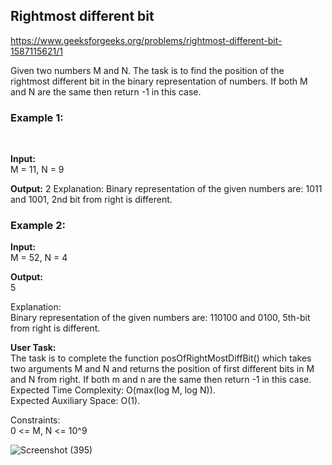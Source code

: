 <h2>Rightmost different bit</h2>

https://www.geeksforgeeks.org/problems/rightmost-different-bit-1587115621/1

Given two numbers M and N. The task is to find the position of the rightmost different bit in the binary representation of numbers. If both M and N are the same then return -1 in this case.
 <br>
<h3>Example 1:</h3> <br> 

**Input:** <br> 
M = 11, N = 9 <br>

**Output:** 
2
Explanation: 
Binary representation of the given numbers are: 1011 and 1001, 2nd bit from right is different.

<h3>Example 2:</h3>

**Input:** <br> 
M = 52, N = 4 <br>

**Output:** <br> 
5 <br>

Explanation:  <br>
Binary representation of the given numbers are: 110100 and 0100, 5th-bit from right is different. <br>

**User Task:** <br>
The task is to complete the function posOfRightMostDiffBit() which takes two arguments M and N and returns the position of first different bits in M and N from right. If both m and n are the same then return -1 in this case.
 <br>
Expected Time Complexity: O(max(log M, log N)). <br>
Expected Auxiliary Space: O(1). <br>

Constraints: <br>
0 <= M, N <= 10^9

![Screenshot (395)](https://github.com/shanvii/DSA-GFG-Coding-questions/assets/81086303/cef69708-5fd4-4b37-8cda-b0ed79668c11)

